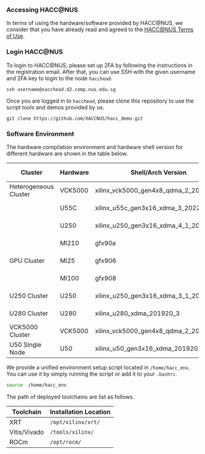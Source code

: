 
### Accessing HACC@NUS

In terms of using the hardware/software provided by HACC@NUS, we consider that you have already read and agreed to the [HACC@NUS Terms of Use](doc/terms_of_use.md). 



### Login HACC@NUS

To login to HACC@NUS, please set up 2FA by following the instructions in the registration email. After that, you can use SSH with the given username and 2FA key to login to the node ```hacchead```.


```
ssh username@xacchead.d2.comp.nus.edu.sg
```


Once you are logged in to ```hacchead```, please clone this repository to use the script tools and demos provided by us.



```
git clone https://github.com/XACCNUS/hacc_demo.git
```

### Software Environment

The hardware compilation environment and hardware shell version for different hardware are shown in the table below. 


|Cluster|  Hardware | Shell/Arch Version | XRT Version | Toolchain Version|
|-------------------|----------------|--------------------|-------------|-------------------|
| Heterogeneous Cluster |VCK5000 | xilinx_vck5000_gen4x8_qdma_2_202220_1 | 2.14.384  | Vitis 2022.2 |
|                  | U55C   | xilinx_u55c_gen3x16_xdma_3_202210_1 | 2.14.384   | Vitis 2022.2 |
|                  | U250 | xilinx_u250_gen3x16_xdma_4_1_202210_1 | 2.14.384   | Vitis 2022.2 |
|                  |MI210 | gfx90a  | -   | ROCm-5.4.2 |
| GPU Cluster | MI25    | gfx906  | -  | ROCm-5.4.2 |
|  | MI100    | gfx908  | -  | ROCm-5.4.2 |
| U250 Cluster  |  U250     | xilinx_u250_gen3x16_xdma_3_1_202020_1  | 2.14.354   | Vitis 2021.2 |
| U280 Cluster |  U280    | xilinx_u280_xdma_201920_3  | 2.14.354    | Vitis 2021.2 |
| VCK5000 Cluster  | VCK5000     | xilinx_vck5000_gen4x8_qdma_2_202220_1     |2.14.384   | Vitis 2022.2 |
| U50 Single Node |  U50   | xilinx_u50_gen3x16_xdma_201920_3  | 2.14.354    | Vitis 2021.2 |


We provide a unified environment setup script located in ```/home/hacc_env```. You can use it by simply running the script or add it to your ```.bashrc```. 
```bash
source  /home/hacc_env
```


The path of deployed toolchains are list as follows.

|Toolchain | Installation Location |
|-------------------|----------------|
| XRT |```/opt/xilinx/xrt/```|
| Vitis/Vivado |```/tools/xilinx/```|
| ROCm |```/opt/rocm/```|
